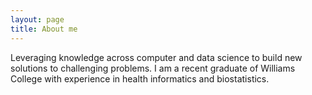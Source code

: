 ```yaml
---
layout: page
title: About me
---
```


Leveraging knowledge across computer and data science to build new solutions to challenging problems. I am a recent graduate of Williams College with experience in health informatics and biostatistics. 
